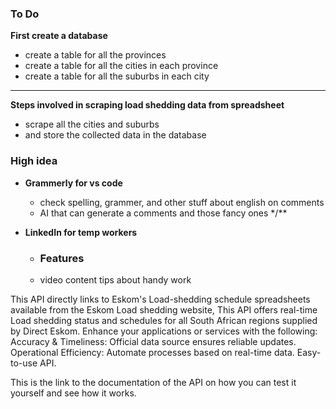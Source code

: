 ### To Do

**First create a database**

* create a table for all the provinces
* create a table for all the cities in each province
* create a table for all the suburbs in each city

---
**Steps involved in scraping load shedding data from spreadsheet**

* scrape all the cities and suburbs
* and store the collected data in the database


### High idea

* **Grammerly for vs code**
  * check spelling, grammer, and other stuff about english on comments
  * AI that can generate a comments and those fancy ones \*/**

* **LinkedIn for temp workers** 
    * ### Features
    * video content tips about handy work




This API directly links to Eskom's Load-shedding schedule spreadsheets available from the Eskom Load shedding website, This API offers real-time Load shedding status and schedules for all South African regions supplied by Direct Eskom. Enhance your applications or services with the following:
Accuracy & Timeliness: Official data source ensures reliable updates.
Operational Efficiency: Automate processes based on real-time data.
Easy-to-use API.


This is the link to the documentation of the API on how you can test it yourself and see how it works.